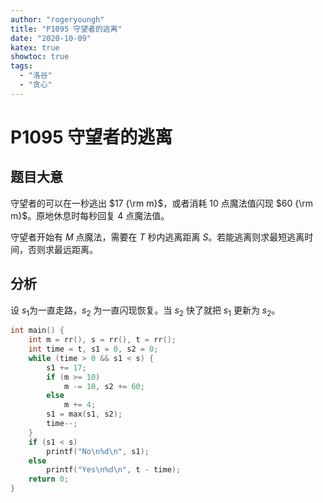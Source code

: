 ```yaml
---
author: "rogeryoungh"
title: "P1095 守望者的逃离"
date: "2020-10-09"
katex: true
showtoc: true
tags:
  - "洛谷"
  - "贪心"
---
```


# P1095 守望者的逃离

## 题目大意

守望者的可以在一秒逃出 $17 {\rm m}$，或者消耗 $10$ 点魔法值闪现 $60 {\rm m}$。原地休息时每秒回复 $4$ 点魔法值。

守望者开始有 $M$ 点魔法，需要在 $T$ 秒内逃离距离 $S$。若能逃离则求最短逃离时间，否则求最远距离。

## 分析

设 $s_1$为一直走路，$s_2$ 为一直闪现恢复。当 $s_2$ 快了就把 $s_1$ 更新为 $s_2$。

```cpp
int main() {
    int m = rr(), s = rr(), t = rr();
    int time = t, s1 = 0, s2 = 0;
    while (time > 0 && s1 < s) {
        s1 += 17;
        if (m >= 10)
            m -= 10, s2 += 60;
        else
            m += 4;
        s1 = max(s1, s2);
        time--;
    }
    if (s1 < s)
        printf("No\n%d\n", s1);
    else
        printf("Yes\n%d\n", t - time);
    return 0;
}
```
